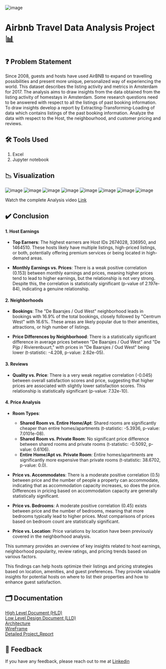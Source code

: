 ![image](https://github.com/user-attachments/assets/f4cec887-d54d-49d3-b000-a3eaa4ad76a9)
# Airbnb Travel Data Analysis Project 📊
## ❓ Problem Statement
Since 2008, guests and hosts have used AirBNB to expand on travelling possibilities and present more unique, personalized way of experiencing the world. This dataset describes the listing activity and metrics in Amsterdam for 2017.  The analysis aims to draw insights from the data obtained from the listing activity of homestays in Amsterdam. Some research questions need to be answered with respect to all the listings of past booking information. To draw insights develop a report by Extracting-Transforming-Loading of data which contains listings of the past booking information. Analyze the data with respect to the Host, the neighbourhood, and customer pricing and reviews.
## 🛠 Tools Used
1. Excel
2. Jupyter notebook

## 📉 Visualization
![image](https://github.com/user-attachments/assets/e36ba4b5-0ad4-4ab2-ba8d-a4aaee34a9df)
![image](https://github.com/user-attachments/assets/224f1e4b-7c6b-4a07-a8f5-f23ab6619e59)
![image](https://github.com/user-attachments/assets/b61b7d60-8a12-4c26-a368-b1f1532140b1)
![image](https://github.com/user-attachments/assets/06c542a9-5c2b-4ce4-93fb-494eea452171)
![image](https://github.com/user-attachments/assets/e9939576-0670-4e0b-b9b2-04440cd2a438)
![image](https://github.com/user-attachments/assets/f57e2e91-9a1f-40c0-afdf-c1a27e84a38b)
![image](https://github.com/user-attachments/assets/83e35fdd-eaa8-4079-9ec9-be03f7d0f768)
![image](https://github.com/user-attachments/assets/7051195f-8b47-4ed3-9a1e-643c21eb86d6)


Watch the complete Analysis video [Link ]()
## ✔️ Conclusion
#### 1. Host Earnings

- **Top Earners**: The highest earners are Host IDs 2674028, 336950, and 1464510. These hosts likely have multiple listings, high-priced listings, or both, potentially offering premium services or being located in high-demand areas.
  
- **Monthly Earnings vs. Prices**: There is a weak positive correlation (0.153) between monthly earnings and prices, meaning higher prices tend to lead to higher earnings, but the relationship is not very strong. Despite this, the correlation is statistically significant (p-value of 2.197e-84), indicating a genuine relationship.

#### 2. Neighborhoods

- **Bookings**: The "De Baarsjes / Oud West" neighborhood leads in bookings with 16.9% of the total bookings, closely followed by "Centrum West" with 16.6%. These areas are likely popular due to their amenities, attractions, or high number of listings.
  
- **Price Differences by Neighborhood**: There is a statistically significant difference in average prices between "De Baarsjes / Oud West" and "De Pijp / Rivierenbuurt," with prices in "De Baarsjes / Oud West" being lower (t-statistic: -4.208, p-value: 2.62e-05).

#### 3. Reviews

- **Quality vs. Price**: There is a very weak negative correlation (-0.045) between overall satisfaction scores and price, suggesting that higher prices are associated with slightly lower satisfaction scores. This relationship is statistically significant (p-value: 7.32e-10).

#### 4. Price Analysis

- **Room Types**:
  - **Shared Room vs. Entire Home/Apt**: Shared rooms are significantly cheaper than entire homes/apartments (t-statistic: -5.3936, p-value: 7.0101e-08).
  - **Shared Room vs. Private Room**: No significant price difference between shared rooms and private rooms (t-statistic: -0.5092, p-value: 0.6106).
  - **Entire Home/Apt vs. Private Room**: Entire homes/apartments are significantly more expensive than private rooms (t-statistic: 38.6702, p-value: 0.0).

- **Price vs. Accommodates**: There is a moderate positive correlation (0.5) between price and the number of people a property can accommodate, indicating that as accommodation capacity increases, so does the price. Differences in pricing based on accommodation capacity are generally statistically significant.

- **Price vs. Bedrooms**: A moderate positive correlation (0.45) exists between price and the number of bedrooms, meaning that more bedrooms typically lead to higher prices. Most comparisons of prices based on bedroom count are statistically significant.

- **Price vs. Location**: Price variations by location have been previously covered in the neighborhood analysis.

This summary provides an overview of key insights related to host earnings, neighborhood popularity, review ratings, and pricing trends based on various factors.
   
This findings can help hosts optimize their listings and pricing strategies based on location, amenities, and guest preferences. They provide valuable insights for potential hosts on where to list their properties and how to enhance guest satisfaction.
## 🗂 Documentation
[High Level Document (HLD)](https://github.com/user-attachments/files/16573259/Airbnb_Travel_Data_Analysis_HLD.pdf)    
[Low Level Design Document (LLD)](https://github.com/user-attachments/files/16573267/Airbnb_Travel_Data_Analysis_LLD.pdf)    
[Architecture](https://github.com/user-attachments/files/16573273/Airbnb_Travel_Data_Analysis_Architecture.pdf)    
[WireFrame](https://github.com/user-attachments/files/16573276/Airbnb_Travel_Data_Analysis_Wireframe.pdf)    
[Detailed Project_Report](https://github.com/user-attachments/files/16573277/Airbnb_Travel_Data_Analysis_Report.pdf)


## 📩 Feedback
If you have any feedback, please reach out to me at [Linkedin](https://www.linkedin.com/in/vineet-patel416/)
